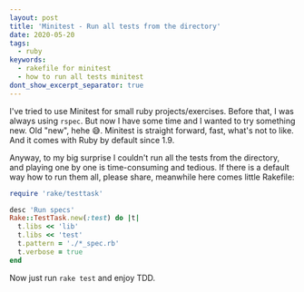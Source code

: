 ```yaml
---
layout: post
title: 'Minitest - Run all tests from the directory'
date: 2020-05-20
tags:
  - ruby
keywords:
  - rakefile for minitest
  - how to run all tests minitest
dont_show_excerpt_separator: true
---
```


I've tried to use Minitest for small ruby projects/exercises. Before that, I was always using `rspec`. But now I have some time and I wanted to try something new. Old "new", hehe 😅. Minitest is straight forward, fast, what's not to like. And it comes with Ruby by default since 1.9.

Anyway, to my big surprise I couldn't run all the tests from the directory, and playing one by one is time-consuming and tedious. If there is a default way how to run them all, please share, meanwhile here comes little Rakefile:

```ruby
require 'rake/testtask'

desc 'Run specs'
Rake::TestTask.new(:test) do |t|
  t.libs << 'lib'
  t.libs << 'test'
  t.pattern = './*_spec.rb'
  t.verbose = true
end
```

Now just run `rake test` and enjoy TDD.
